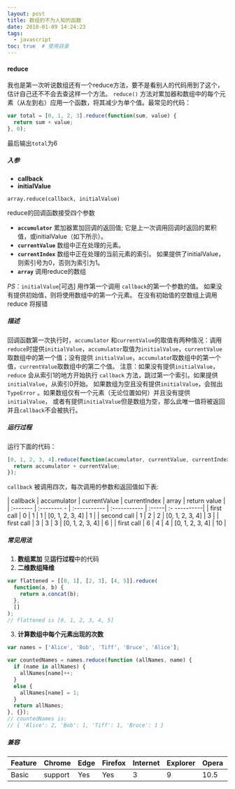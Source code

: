 ```yaml
---
layout: post
title: 数组的不为人知的函数
date: 2018-01-09 14:24:23
tags:
  - javascript
toc: true  # 使用目录
---
```

#### reduce
我也是第一次听说数组还有一个reduce方法，要不是看别人的代码用到了这个，估计自己还不不会去查这样一个方法。
`reduce()` 方法对累加器和数组中的每个元素（从左到右）应用一个函数，将其减少为单个值。最常见的代码：
```js
var total = [0, 1, 2, 3].reduce(function(sum, value) {
  return sum + value;
}, 0);
```
最后输出`total`为6

##### **入参**
+ **callback**
+ **initialValue**
```
array.reduce(callback, initialValue)
```
reduce的回调函数接受四个参数
+ **`accumulator`**
累加器累加回调的返回值; 它是上一次调用回调时返回的累积值，或initialValue（如下所示）。
+ **`currentValue`**
数组中正在处理的元素。
+ **`currentIndex`**
数组中正在处理的当前元素的索引。 如果提供了initialValue，则索引号为0，否则为索引为1。
+ **`array`**
调用reduce的数组

*PS*：`initialValue`[可选] 用作第一个调用 `callback`的第一个参数的值。 如果没有提供初始值，则将使用数组中的第一个元素。 在没有初始值的空数组上调用 reduce 将报错

##### **描述**
回调函数第一次执行时，`accumulator` 和`currentValue`的取值有两种情况：调用`reduce`时提供`initialValue`，`accumulator`取值为`initialValue`，`currentValue`取数组中的第一个值；没有提供 `initialValue`，`accumulato`r取数组中的第一个值，`currentValue`取数组中的第二个值。
注意：如果没有提供`initialValue`，`reduce` 会从索引1的地方开始执行 `callback` 方法，跳过第一个索引。如果提供`initialValue`，从索引0开始。
如果数组为空且没有提供`initialValue`，会抛出`TypeError` 。如果数组仅有一个元素（无论位置如何）并且没有提供`initialValue`， 或者有提供`initialValue`但是数组为空，那么此唯一值将被返回并且`callback`不会被执行。

##### **运行过程**
运行下面的代码：
```js
[0, 1, 2, 3, 4].reduce(function(accumulator, currentValue, currentIndex, array){
  return accumulator + currentValue;
});
```
`callback` 被调用四次，每次调用的参数和返回值如下表:

| callback | accumulator | currentValue | currentIndex | array | return value |
| :------- | :-------- - | :----------- | :----------- | :-----| :- ----------|
| first call | 0 | 1 | 1 | [0, 1, 2, 3, 4] | 1 |
| second call | 1 | 2 | 2 | [0, 1, 2, 3, 4] | 3 |
| first call | 3 | 3 | 3 | [0, 1, 2, 3, 4] | 6 |
| first call | 6 | 4 | 4 | [0, 1, 2, 3, 4] | 10 |

##### **常见用法**
1. **数组累加**
见**运行过程**中的代码
2. **二维数组降维**
```js
var flattened = [[0, 1], [2, 3], [4, 5]].reduce(
  function(a, b) {
    return a.concat(b);
  },
  []
);
// flattened is [0, 1, 2, 3, 4, 5]
```
3. **计算数组中每个元素出现的次数**
```js
var names = ['Alice', 'Bob', 'Tiff', 'Bruce', 'Alice'];

var countedNames = names.reduce(function (allNames, name) { 
  if (name in allNames) {
    allNames[name]++;
  }
  else {
    allNames[name] = 1;
  }
  return allNames;
}, {});
// countedNames is:
// { 'Alice': 2, 'Bob': 1, 'Tiff': 1, 'Bruce': 1 }
```

##### **兼容**
| Feature | Chrome | Edge | Firefox |	Internet | Explorer |	Opera |	Safari |
| :---| :---| :---| :---| :---| :---| :---| :---|
| Basic | support |	Yes |	Yes |	3 |	9 |	10.5 | 4 |


